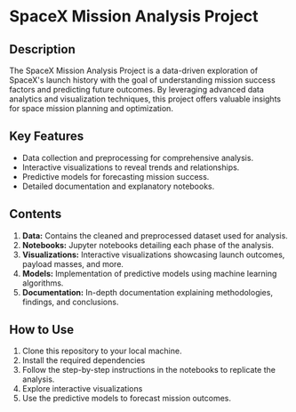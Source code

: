 # SpaceX Mission Analysis Project

## Description

The SpaceX Mission Analysis Project is a data-driven exploration of SpaceX's launch history with the goal of understanding mission success factors and predicting future outcomes. By leveraging advanced data analytics and visualization techniques, this project offers valuable insights for space mission planning and optimization.

## Key Features

- Data collection and preprocessing for comprehensive analysis.
- Interactive visualizations to reveal trends and relationships.
- Predictive models for forecasting mission success.
- Detailed documentation and explanatory notebooks.

## Contents

1. **Data:** Contains the cleaned and preprocessed dataset used for analysis.
2. **Notebooks:** Jupyter notebooks detailing each phase of the analysis.
3. **Visualizations:** Interactive visualizations showcasing launch outcomes, payload masses, and more.
4. **Models:** Implementation of predictive models using machine learning algorithms.
5. **Documentation:** In-depth documentation explaining methodologies, findings, and conclusions.

## How to Use

1. Clone this repository to your local machine.
2. Install the required dependencies
3. Follow the step-by-step instructions in the notebooks to replicate the analysis.
4. Explore interactive visualizations 
5. Use the predictive models to forecast mission outcomes.
